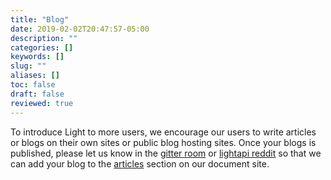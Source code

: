 ```yaml
---
title: "Blog"
date: 2019-02-02T20:47:57-05:00
description: ""
categories: []
keywords: []
slug: ""
aliases: []
toc: false
draft: false
reviewed: true
---
```


To introduce Light to more users, we encourage our users to write articles or blogs on their own sites or public blog hosting sites. Once your blogs is published, please let us know in the [gitter room][] or [lightapi reddit][] so that we can add your blog to the [articles][] section on our document site. 


[gitter room]: https://gitter.im/networknt/light-4j
[lightapi reddit]: https://www.reddit.com/r/lightapi/
[articles]: /about/articles/
